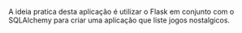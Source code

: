 A ideia pratica desta aplicação é utilizar o Flask em conjunto com o SQLAlchemy para criar uma aplicação que liste jogos nostalgicos.
